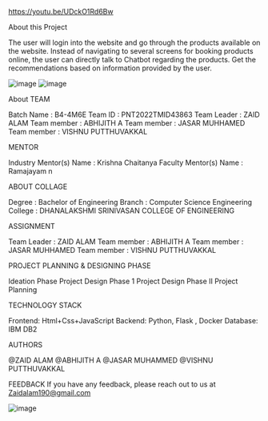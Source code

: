https://youtu.be/UDckO1Rd6Bw

About this Project

The user will login into the website and go through the products available on the website. Instead of navigating to several screens for booking products online, the user can directly talk to Chatbot regarding the products. Get the recommendations based on information provided by the user.

![image](https://user-images.githubusercontent.com/54689741/203010900-0114c949-b1d4-43ed-a645-d4911466cfd2.png)
![image](https://user-images.githubusercontent.com/54689741/203010981-8b0e3b06-2d1e-43c8-b3f0-9d808449e59f.png)



About TEAM

Batch Name : B4-4M6E
Team ID : PNT2022TMID43863
Team Leader : ZAID ALAM
Team member : ABHIJITH A
Team member : JASAR MUHHAMED
Team member : VISHNU PUTTHUVAKKAL

MENTOR

Industry Mentor(s) Name : Krishna Chaitanya
Faculty Mentor(s) Name : Ramajayam n

ABOUT COLLAGE

Degree : Bachelor of Engineering
Branch : Computer Science Engineering
College : DHANALAKSHMI SRINIVASAN COLLEGE OF ENGINEERING

ASSIGNMENT

Team Leader : ZAID ALAM
Team member : ABHIJITH A
Team member : JASAR MUHHAMED
Team member : VISHNU PUTTHUVAKKAL

PROJECT PLANNING & DESIGNING PHASE

Ideation Phase
Project Design Phase 1
Project Design Phase II
Project Planning

TECHNOLOGY STACK

Frontend: Html+Css+JavaScript
Backend: Python, Flask , Docker
Database: IBM DB2

AUTHORS

 @ZAID ALAM
 @ABHIJITH A
 @JASAR MUHAMMED
 @VISHNU PUTTHUVAKKAL

FEEDBACK
If you have any feedback, please reach out to us at Zaidalam190@gmail.com

![image](https://user-images.githubusercontent.com/54689741/203009227-b93cf8fc-2d95-43da-9c02-308ca6c87c2e.png)
